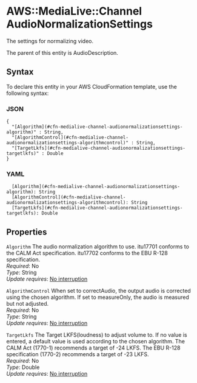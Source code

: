 # AWS::MediaLive::Channel AudioNormalizationSettings<a name="aws-properties-medialive-channel-audionormalizationsettings"></a>

The settings for normalizing video\.

The parent of this entity is AudioDescription\.

## Syntax<a name="aws-properties-medialive-channel-audionormalizationsettings-syntax"></a>

To declare this entity in your AWS CloudFormation template, use the following syntax:

### JSON<a name="aws-properties-medialive-channel-audionormalizationsettings-syntax.json"></a>

```
{
  "[Algorithm](#cfn-medialive-channel-audionormalizationsettings-algorithm)" : String,
  "[AlgorithmControl](#cfn-medialive-channel-audionormalizationsettings-algorithmcontrol)" : String,
  "[TargetLkfs](#cfn-medialive-channel-audionormalizationsettings-targetlkfs)" : Double
}
```

### YAML<a name="aws-properties-medialive-channel-audionormalizationsettings-syntax.yaml"></a>

```
  [Algorithm](#cfn-medialive-channel-audionormalizationsettings-algorithm): String
  [AlgorithmControl](#cfn-medialive-channel-audionormalizationsettings-algorithmcontrol): String
  [TargetLkfs](#cfn-medialive-channel-audionormalizationsettings-targetlkfs): Double
```

## Properties<a name="aws-properties-medialive-channel-audionormalizationsettings-properties"></a>

`Algorithm` <a name="cfn-medialive-channel-audionormalizationsettings-algorithm"></a>
The audio normalization algorithm to use\. itu17701 conforms to the CALM Act specification\. itu17702 conforms to the EBU R\-128 specification\.  
_Required_: No  
_Type_: String  
_Update requires_: [No interruption](https://docs.aws.amazon.com/AWSCloudFormation/latest/UserGuide/using-cfn-updating-stacks-update-behaviors.html#update-no-interrupt)

`AlgorithmControl` <a name="cfn-medialive-channel-audionormalizationsettings-algorithmcontrol"></a>
When set to correctAudio, the output audio is corrected using the chosen algorithm\. If set to measureOnly, the audio is measured but not adjusted\.  
_Required_: No  
_Type_: String  
_Update requires_: [No interruption](https://docs.aws.amazon.com/AWSCloudFormation/latest/UserGuide/using-cfn-updating-stacks-update-behaviors.html#update-no-interrupt)

`TargetLkfs` <a name="cfn-medialive-channel-audionormalizationsettings-targetlkfs"></a>
The Target LKFS\(loudness\) to adjust volume to\. If no value is entered, a default value is used according to the chosen algorithm\. The CALM Act \(1770\-1\) recommends a target of \-24 LKFS\. The EBU R\-128 specification \(1770\-2\) recommends a target of \-23 LKFS\.  
_Required_: No  
_Type_: Double  
_Update requires_: [No interruption](https://docs.aws.amazon.com/AWSCloudFormation/latest/UserGuide/using-cfn-updating-stacks-update-behaviors.html#update-no-interrupt)
